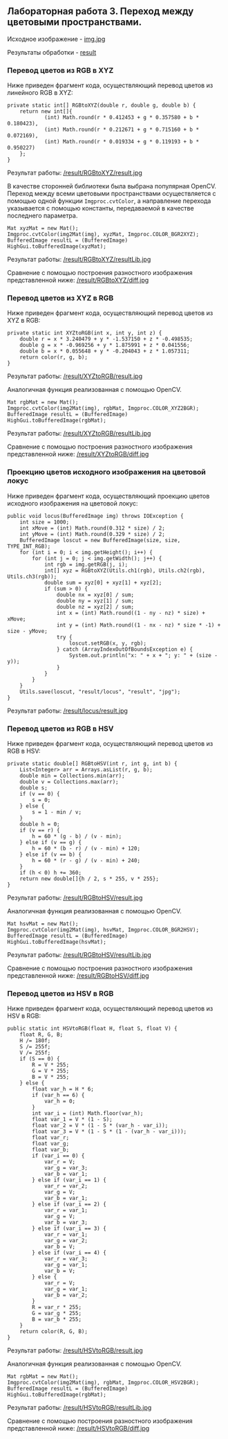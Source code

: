 ## Лабораторная работа 3. Переход между цветовыми пространствами.

Исходное изображение - [img.jpg](https://github.com/IvanHattler/Practice03/blob/master/src/main/resources/img.jpg)

Результаты обработки - [result](https://github.com/IvanHattler/Practice03/tree/master/result)

### Перевод цветов из RGB в XYZ

Ниже приведен фрагмент кода, осуществляющий перевод цветов из линейного RGB в XYZ:
```
private static int[] RGBtoXYZ(double r, double g, double b) {
    return new int[]{
            (int) Math.round(r * 0.412453 + g * 0.357580 + b * 0.180423),
            (int) Math.round(r * 0.212671 + g * 0.715160 + b * 0.072169),
            (int) Math.round(r * 0.019334 + g * 0.119193 + b * 0.950227)
    };
}
```
Результат работы: [/result/RGBtoXYZ/result.jpg](https://github.com/IvanHattler/Practice03/blob/master/result/RGBtoXYZ/result.jpg)

В качестве сторонней библиотеки была выбрана популярная OpenCV. Переход между всеми цветовыми пространствами осуществляется с помощью одной функции `Imgproc.cvtColor`, а направление перехода указывается с помощью константы, передаваемой в качестве последнего параметра.

```
Mat xyzMat = new Mat();
Imgproc.cvtColor(img2Mat(img), xyzMat, Imgproc.COLOR_BGR2XYZ);
BufferedImage resultL = (BufferedImage) HighGui.toBufferedImage(xyzMat);
```
Результат работы: [/result/RGBtoXYZ/resultLib.jpg](https://github.com/IvanHattler/Practice03/blob/master/result/RGBtoXYZ/resultLib.jpg)

Сравнение с помощью построения разностного изображения представленной ниже: [/result/RGBtoXYZ/diff.jpg](https://github.com/IvanHattler/Practice03/blob/master/result/RGBtoXYZ/diff.jpg)

### Перевод цветов из XYZ в RGB

Ниже приведен фрагмент кода, осуществляющий перевод цветов из XYZ в RGB:
```
private static int XYZtoRGB(int x, int y, int z) {
    double r = x * 3.240479 + y * -1.537150 + z * -0.498535;
    double g = x * -0.969256 + y * 1.875991 + z * 0.041556;
    double b = x * 0.055648 + y * -0.204043 + z * 1.057311;
    return color(r, g, b);
}
```
Результат работы: [/result/XYZtoRGB/result.jpg](https://github.com/IvanHattler/Practice03/blob/master/result/XYZtoRGB/result.jpg)

Аналогичная функция реализованная с помощью OpenCV.

```
Mat rgbMat = new Mat();
Imgproc.cvtColor(img2Mat(img), rgbMat, Imgproc.COLOR_XYZ2BGR);
BufferedImage resultL = (BufferedImage) HighGui.toBufferedImage(rgbMat);
```
Результат работы: [/result/XYZtoRGB/resultLib.jpg](https://github.com/IvanHattler/Practice03/blob/master/result/XYZtoRGB/resultLib.jpg)

Сравнение с помощью построения разностного изображения представленной ниже: [/result/XYZtoRGB/diff.jpg](https://github.com/IvanHattler/Practice03/blob/master/result/XYZtoRGB/diff.jpg)

### Проекцию цветов исходного изображения на цветовой локус

Ниже приведен фрагмент кода, осуществляющий проекцию цветов исходного изображения на цветовой локус:
```
public void locus(BufferedImage img) throws IOException {
    int size = 1000;
    int xMove = (int) Math.round(0.312 * size) / 2;
    int yMove = (int) Math.round(0.329 * size) / 2;
    BufferedImage loscut = new BufferedImage(size, size, TYPE_INT_RGB);
    for (int i = 0; i < img.getHeight(); i++) {
        for (int j = 0; j < img.getWidth(); j++) {
            int rgb = img.getRGB(j, i);
            int[] xyz = RGBtoXYZ(Utils.ch1(rgb), Utils.ch2(rgb), Utils.ch3(rgb));
            double sum = xyz[0] + xyz[1] + xyz[2];
            if (sum > 0) {
                double nx = xyz[0] / sum;
                double ny = xyz[1] / sum;
                double nz = xyz[2] / sum;
                int x = (int) Math.round((1 - ny - nz) * size) + xMove;
                int y = (int) Math.round((1 - nx - nz) * size * -1) + size - yMove;
                try {
                    loscut.setRGB(x, y, rgb);
                } catch (ArrayIndexOutOfBoundsException e) {
                    System.out.println("x: " + x + "; y: " + (size - y));
                }
            }
        }
    }
    Utils.save(loscut, "result/locus", "result", "jpg");
}
```
Результат работы: [/result/locus/result.jpg](https://github.com/IvanHattler/Practice03/blob/master/result/locus/result.jpg)

### Перевод цветов из RGB в HSV

Ниже приведен фрагмент кода, осуществляющий перевод цветов из RGB в HSV:
```
private static double[] RGBtoHSV(int r, int g, int b) {
    List<Integer> arr = Arrays.asList(r, g, b);
    double min = Collections.min(arr);
    double v = Collections.max(arr);
    double s;
    if (v == 0) {
        s = 0;
    } else {
        s = 1 - min / v;
    }
    double h = 0;
    if (v == r) {
        h = 60 * (g - b) / (v - min);
    } else if (v == g) {
        h = 60 * (b - r) / (v - min) + 120;
    } else if (v == b) {
        h = 60 * (r - g) / (v - min) + 240;
    }
    if (h < 0) h += 360;
    return new double[]{h / 2, s * 255, v * 255};
}
```
Результат работы: [/result/RGBtoHSV/result.jpg](https://github.com/IvanHattler/Practice03/blob/master/result/RGBtoHSV/result.jpg)

Аналогичная функция реализованная с помощью OpenCV.

```
Mat hsvMat = new Mat();
Imgproc.cvtColor(img2Mat(img), hsvMat, Imgproc.COLOR_BGR2HSV);
BufferedImage resultL = (BufferedImage) HighGui.toBufferedImage(hsvMat);
```
Результат работы: [/result/RGBtoHSV/resultLib.jpg](https://github.com/IvanHattler/Practice03/blob/master/result/RGBtoHSV/resultLib.jpg)

Сравнение с помощью построения разностного изображения представленной ниже: [/result/RGBtoHSV/diff.jpg](https://github.com/IvanHattler/Practice03/blob/master/result/RGBtoHSV/diff.jpg)

### Перевод цветов из HSV в RGB

Ниже приведен фрагмент кода, осуществляющий перевод цветов из HSV в RGB:
```
public static int HSVtoRGB(float H, float S, float V) {
    float R, G, B;
    H /= 180f;
    S /= 255f;
    V /= 255f;
    if (S == 0) {
        R = V * 255;
        G = V * 255;
        B = V * 255;
    } else {
        float var_h = H * 6;
        if (var_h == 6) {
            var_h = 0;
        }
        int var_i = (int) Math.floor(var_h);
        float var_1 = V * (1 - S);
        float var_2 = V * (1 - S * (var_h - var_i));
        float var_3 = V * (1 - S * (1 - (var_h - var_i)));
        float var_r;
        float var_g;
        float var_b;
        if (var_i == 0) {
            var_r = V;
            var_g = var_3;
            var_b = var_1;
        } else if (var_i == 1) {
            var_r = var_2;
            var_g = V;
            var_b = var_1;
        } else if (var_i == 2) {
            var_r = var_1;
            var_g = V;
            var_b = var_3;
        } else if (var_i == 3) {
            var_r = var_1;
            var_g = var_2;
            var_b = V;
        } else if (var_i == 4) {
            var_r = var_3;
            var_g = var_1;
            var_b = V;
        } else {
            var_r = V;
            var_g = var_1;
            var_b = var_2;
        }
        R = var_r * 255;
        G = var_g * 255;
        B = var_b * 255;
    }
    return color(R, G, B);
}
```
Результат работы: [/result/HSVtoRGB/result.jpg](https://github.com/IvanHattler/Practice03/blob/master/result/HSVtoRGB/result.jpg)

Аналогичная функция реализованная с помощью OpenCV.

```
Mat rgbMat = new Mat();
Imgproc.cvtColor(img2Mat(img), rgbMat, Imgproc.COLOR_HSV2BGR);
BufferedImage resultL = (BufferedImage) HighGui.toBufferedImage(rgbMat);
```
Результат работы: [/result/HSVtoRGB/resultLib.jpg](https://github.com/IvanHattler/Practice03/blob/master/result/HSVtoRGB/resultLib.jpg)

Сравнение с помощью построения разностного изображения представленной ниже: [/result/HSVtoRGB/diff.jpg](https://github.com/IvanHattler/Practice03/blob/master/result/HSVtoRGB/diff.jpg)
